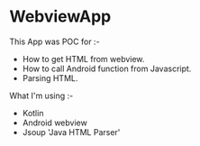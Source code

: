# WebviewApp
This App was POC for :-
- How to get HTML from webview.
- How to call Android function from Javascript.
- Parsing HTML.

What I'm using :- 
- Kotlin 
- Android webview
- Jsoup 'Java HTML Parser' 

